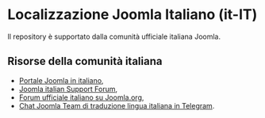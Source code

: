 # Localizzazione Joomla Italiano (it-IT) 
Il repository è supportato dalla comunità ufficiale italiana Joomla.  
## Risorse della comunità italiana 
- [Portale Joomla in italiano](https://joomla.it), 
- [Joomla italian Support Forum](https://forum.joomla.it/index.php), 
- [Forum ufficiale italiano su Joomla.org](https://forum.joomla.org/viewforum.php?f=55&amp;sid=15716bf0c4ce2d12af79674075980cbe), 
- [Chat Joomla Team di traduzione lingua italiana in Telegram](https://t.me/traduzionejoomla).
